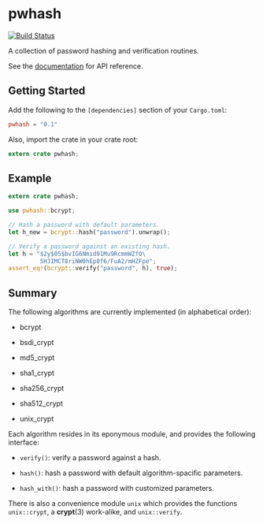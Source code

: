 # pwhash

[![Build Status](https://travis-ci.org/inejge/pwhash.svg?branch=master)](https://travis-ci.org/inejge/pwhash)

A collection of password hashing and verification routines.

See the [documentation](https://inejge.github.io/pwhash) for API reference.

## Getting Started

Add the following to the `[dependencies]` section of your `Cargo.toml`:

```toml
pwhash = "0.1"
```

Also, import the crate in your crate root:

```rust
extern crate pwhash;
```

## Example

```rust
extern crate pwhash;

use pwhash::bcrypt;

// Hash a password with default parameters.
let h_new = bcrypt::hash("password").unwrap();

// Verify a password against an existing hash.
let h = "$2y$05$bvIG6Nmid91Mu9RcmmWZfO\
         5HJIMCT8riNW0hEp8f6/FuA2/mHZFpe";
assert_eq!(bcrypt::verify("password", h), true);
```

## Summary

The following algorithms are currently implemented (in alphabetical order):

* bcrypt

* bsdi_crypt

* md5_crypt

* sha1_crypt

* sha256_crypt

* sha512_crypt

* unix_crypt

Each algorithm resides in its eponymous module, and provides the following
interface:

* `verify()`: verify a password against a hash.

* `hash()`: hash a password with default algorithm-spacific parameters.

* `hash_with()`: hash a password with customized parameters.

There is also a convenience module `unix` which provides the functions
`unix::crypt`, a __crypt__(3) work-alike, and `unix::verify`.
